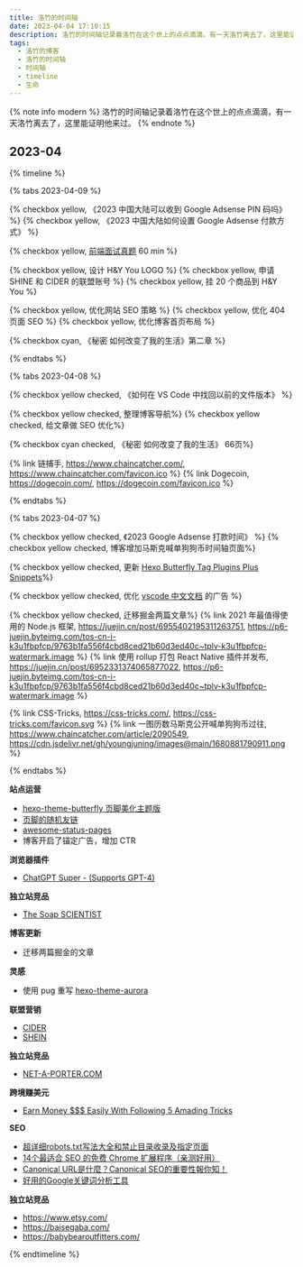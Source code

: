 ```yaml
---
title: 洛竹的时间轴
date: 2023-04-04 17:10:15
description: 洛竹的时间轴记录着洛竹在这个世上的点点滴滴，有一天洛竹离去了，这里能证明他来过。
tags:
  - 洛竹的博客
  - 洛竹的时间轴
  - 时间轴
  - timeline
  - 生命
---
```


{% note info modern %}
洛竹的时间轴记录着洛竹在这个世上的点点滴滴，有一天洛竹离去了，这里能证明他来过。
{% endnote %}

<ins class="adsbygoogle" style="display:block; text-align:center;"  data-ad-layout="in-article" data-ad-format="fluid" data-ad-client="ca-pub-7962287588031867" data-ad-slot="2542544532"></ins><script> (adsbygoogle = window.adsbygoogle || []).push({});</script>

## 2023-04

{% timeline %}
<!-- timeline 2023-04-09 -->
{% tabs 2023-04-09 %}
<!-- tab 博客@fas fa-blog -->
{% checkbox yellow, 《2023 中国大陆可以收到 Google Adsense PIN 码吗》 %}
{% checkbox yellow, 《2023 中国大陆如何设置 Google Adsense 付款方式》 %}
<!-- endtab -->
<!-- tab 技术@fab fa-github -->
{% checkbox yellow, [前端面试真题](https://bit.ly/3ZQl91F) 60 min %}
<!-- endtab -->
<!-- tab 美刀@fas fa-search-dollar -->
{% checkbox yellow, 设计 H&Y You LOGO %}
{% checkbox yellow, 申请 SHINE 和 CIDER 的联盟账号 %}
{% checkbox yellow, 挂 20 个商品到 H&Y You %}
<!-- endtab -->
<!-- tab 整理@fas fa-boxes -->
{% checkbox yellow, 优化网站 SEO 策略 %}
{% checkbox yellow, 优化 404 页面 SEO %}
{% checkbox yellow, 优化博客首页布局 %}
<!-- endtab -->
<!-- tab 阅读@fas fa-book -->
{% checkbox cyan, 《秘密 如何改变了我的生活》第二章 %}
<!-- endtab -->
<!-- tab 收藏@fas fa-link -->
<!-- endtab -->
{% endtabs %}
<!-- endtimeline -->
<!-- timeline 2023-04-08 -->
{% tabs 2023-04-08 %}
<!-- tab 博客@fas fa-blog -->
{% checkbox yellow checked, 《如何在 VS Code 中找回以前的文件版本》 %}
<!-- endtab -->
<!-- tab 整理@fas fa-boxes -->
{% checkbox yellow checked, 整理博客导航%}
{% checkbox yellow checked, 给文章做 SEO 优化%}
<!-- endtab -->
<!-- tab 阅读@fas fa-book-open -->
{% checkbox cyan checked, 《秘密 如何改变了我的生活》 66页%}
<!-- endtab -->
<!-- tab 收藏@fas fa-link -->
{% link 链捕手, https://www.chaincatcher.com/, https://www.chaincatcher.com/favicon.ico %}
{% link Dogecoin, https://dogecoin.com/, https://dogecoin.com/favicon.ico %}
<!-- endtab -->
{% endtabs %}
<!-- endtimeline -->
<!-- timeline 2023-04-07 -->
{% tabs 2023-04-07 %}
<!-- tab 博客@fas fa-blog -->
{% checkbox yellow checked, 《2023 Google Adsense 打款时间》 %}
{% checkbox yellow checked, 博客增加马斯克喊单狗狗币时间轴页面%}
<!-- endtab -->
<!-- tab 技术@fab fa-github -->
{% checkbox yellow checked, 更新 [Hexo Butterfly Tag Plugins Plus Snippets](https://github.com/youngjuning/vscode-hexo-butterfly-tag-plugins-plus-snippets.git)%}
<!-- endtab -->
<!-- tab 美刀@fas fa-search-dollar -->
{% checkbox yellow checked, 优化 [vscode 中文文档](https://vscode-api-cn.js.org) 的广告 %}
<!-- endtab -->
<!-- tab 整理@fas fa-boxes -->
{% checkbox yellow checked, 迁移掘金两篇文章%}
{% link 2021 年最值得使用的 Node.js 框架, https://juejin.cn/post/6955402195311263751, https://p6-juejin.byteimg.com/tos-cn-i-k3u1fbpfcp/9763b1fa556f4cbd8ced21b60d3ed40c~tplv-k3u1fbpfcp-watermark.image %}
{% link 使用 rollup 打包 React Native 插件并发布, https://juejin.cn/post/6952331374065877022, https://p6-juejin.byteimg.com/tos-cn-i-k3u1fbpfcp/9763b1fa556f4cbd8ced21b60d3ed40c~tplv-k3u1fbpfcp-watermark.image %}
<!-- endtab -->
<!-- tab 收藏@fas fa-link -->
{% link CSS-Tricks, https://css-tricks.com/, https://css-tricks.com/favicon.svg %}
{% link 一图历数马斯克公开喊单狗狗币过往, https://www.chaincatcher.com/article/2090549, https://cdn.jsdelivr.net/gh/youngjuning/images@main/1680881790911.png %}
<!-- endtab -->
{% endtabs %}
<!-- endtimeline -->
<!-- timeline 2023-04-06 -->
**站点运营**
- [hexo-theme-butterfly 页脚美化主题版](https://blog.marcus233.top/p/footer.html)
- [页脚的随机友链](https://blog.shineyu.cn/footer-random-flink.html)
- [awesome-status-pages](https://github.com/ivbeg/awesome-status-pages)
- 博客开启了锚定广告，增加 CTR

**浏览器插件**
- [ChatGPT Super - (Supports GPT-4)](https://chrome.google.com/webstore/detail/chatgpt-super-supports-gp/nijlhkhkkhnhidoondiobjdgommomifm/related?hl=en&authuser=2&gclid=EAIaIQobChMIkojizcCV_gIVzPGyCh16MgpjEAEYASAAEgIZR_D_BwE)

**独立站竞品**
- [The Soap SCIENTIST](https://soapscientist.us/)

**博客更新**
- 迁移两篇掘金的文章
<!-- endtimeline -->
<!-- timeline 2023-04-05 -->
**灵感**
- 使用 pug 重写 [hexo-theme-aurora](https://github.com/auroral-ui/hexo-theme-aurora)

**联盟营销**
- [CIDER](https://www.shopcider.com/)
- [SHEIN](https://us.shein.com/women?ici=us_tab01)

**独立站竞品**
- [NET-A-PORTER.COM](https://www.net-a-porter.com/zh-us/)
<!-- endtimeline -->
<!-- timeline 2023-04-04 -->
**跨境赚美元**
- [Earn Money $$$ Easily With Following 5 Amading Tricks](https://earndoller07.blogspot.com/2023/03/earn-money-easily-with-following-5.html)

**SEO**
- [超详细robots.txt写法大全和禁止目录收录及指定页面](https://blog.csdn.net/sh2018/article/details/121042435)
- [14个最适合 SEO 的免费 Chrome 扩展程序（亲测好用）](https://ahrefs.com/blog/zh/seo-chrome-extensions/)
- [Canonical URL是什麼？Canonical SEO的重要性報你知！](https://welly.tw/serp-rank-optimization/what-is-canonical-url)
- [好用的Google关键词分析工具](https://www.cifnews.com/article/126696)
<!-- endtimeline -->
<!-- timeline 2023-04-03 -->
**独立站竞品**
- https://www.etsy.com/
- https://baisegaba.com/
- https://babybearoutfitters.com/
<!-- endtimeline -->
{% endtimeline %}
